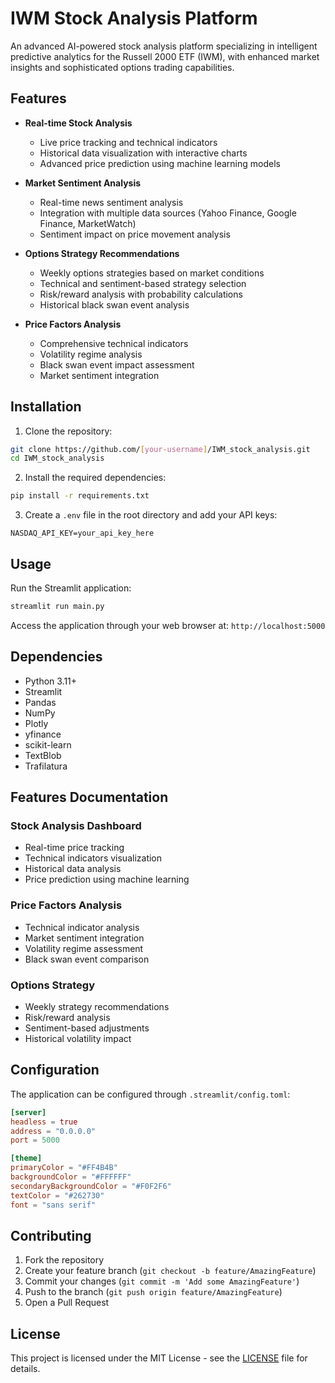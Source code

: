# IWM Stock Analysis Platform

An advanced AI-powered stock analysis platform specializing in intelligent predictive analytics for the Russell 2000 ETF (IWM), with enhanced market insights and sophisticated options trading capabilities.

## Features

- **Real-time Stock Analysis**
  - Live price tracking and technical indicators
  - Historical data visualization with interactive charts
  - Advanced price prediction using machine learning models

- **Market Sentiment Analysis**
  - Real-time news sentiment analysis
  - Integration with multiple data sources (Yahoo Finance, Google Finance, MarketWatch)
  - Sentiment impact on price movement analysis

- **Options Strategy Recommendations**
  - Weekly options strategies based on market conditions
  - Technical and sentiment-based strategy selection
  - Risk/reward analysis with probability calculations
  - Historical black swan event analysis

- **Price Factors Analysis**
  - Comprehensive technical indicators
  - Volatility regime analysis
  - Black swan event impact assessment
  - Market sentiment integration

## Installation

1. Clone the repository:
```bash
git clone https://github.com/[your-username]/IWM_stock_analysis.git
cd IWM_stock_analysis
```

2. Install the required dependencies:
```bash
pip install -r requirements.txt
```

3. Create a `.env` file in the root directory and add your API keys:
```env
NASDAQ_API_KEY=your_api_key_here
```

## Usage

Run the Streamlit application:
```bash
streamlit run main.py
```

Access the application through your web browser at: `http://localhost:5000`

## Dependencies

- Python 3.11+
- Streamlit
- Pandas
- NumPy
- Plotly
- yfinance
- scikit-learn
- TextBlob
- Trafilatura

## Features Documentation

### Stock Analysis Dashboard
- Real-time price tracking
- Technical indicators visualization
- Historical data analysis
- Price prediction using machine learning

### Price Factors Analysis
- Technical indicator analysis
- Market sentiment integration
- Volatility regime assessment
- Black swan event comparison

### Options Strategy
- Weekly strategy recommendations
- Risk/reward analysis
- Sentiment-based adjustments
- Historical volatility impact

## Configuration

The application can be configured through `.streamlit/config.toml`:

```toml
[server]
headless = true
address = "0.0.0.0"
port = 5000

[theme]
primaryColor = "#FF4B4B"
backgroundColor = "#FFFFFF"
secondaryBackgroundColor = "#F0F2F6"
textColor = "#262730"
font = "sans serif"
```

## Contributing

1. Fork the repository
2. Create your feature branch (`git checkout -b feature/AmazingFeature`)
3. Commit your changes (`git commit -m 'Add some AmazingFeature'`)
4. Push to the branch (`git push origin feature/AmazingFeature`)
5. Open a Pull Request

## License

This project is licensed under the MIT License - see the [LICENSE](LICENSE) file for details.

